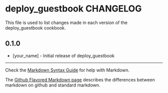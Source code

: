 # deploy_guestbook CHANGELOG

This file is used to list changes made in each version of the deploy_guestbook cookbook.

## 0.1.0
- [your_name] - Initial release of deploy_guestbook

- - -
Check the [Markdown Syntax Guide](http://daringfireball.net/projects/markdown/syntax) for help with Markdown.

The [Github Flavored Markdown page](http://github.github.com/github-flavored-markdown/) describes the differences between markdown on github and standard markdown.
